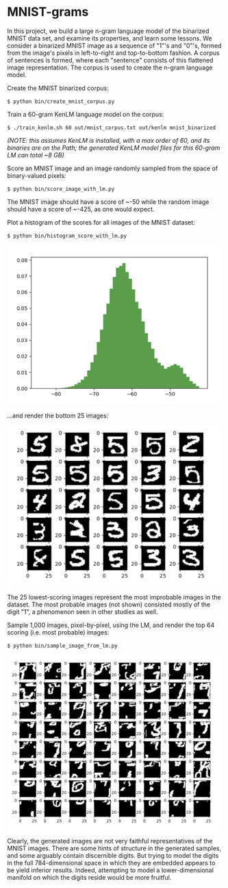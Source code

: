 MNIST-grams
=============================

In this project, we build a large n-gram language model of the binarized MNIST data set, and examine its properties, 
and learn some lessons. We consider a binarized MNIST image as a sequence of "1"'s and "0"'s, formed from the 
image's pixels in left-to-right and top-to-bottom fashion. A corpus of sentences is formed, where each "sentence" 
consists of this flattened image representation. The corpus is used to create the n-gram language model.

Create the MNIST binarized corpus:
```
$ python bin/create_mnist_corpus.py
```

Train a 60-gram KenLM language model on the corpus:
```
$ ./train_kenlm.sh 60 out/mnist_corpus.txt out/kenlm mnist_binarized
```
_(NOTE: this assumes KenLM is installed, with a max order of 60, and its binaries are on the Path; the generated KenLM 
model files for this 60-gram LM can total ~8 GB)_

Score an MNIST image and an image randomly sampled from the space of binary-valued pixels:
```
$ python bin/score_image_with_lm.py
```
The MNIST image should have a score of ~-50 while the random image should have a score of ~-425, as one would expect.

Plot a histogram of the scores for all images of the MNIST dataset:
```
$ python bin/histogram_score_with_lm.py
```

<img src="resources/mnist_binarized_n60_scores_hist.png" width="500">

...and render the bottom 25 images:

<img src="resources/mnist_binarized_n60_scores_bottom25.png" width="500">

The 25 lowest-scoring images represent the most improbable images in the dataset. The most probable images (not shown) 
consisted mostly of the digit "1", a phenomenon seen in other studies as well.

Sample 1,000 images, pixel-by-pixel, using the LM, and render the top 64 scoring (i.e. most probable) images:
```
$ python bin/sample_image_from_lm.py
```  

<img src="resources/mnist_binarized_n60_gen_top64of1000samples.png" width="500">

Clearly, the generated images are not very faithful representatives of the MNIST images. There are some hints of 
structure in the generated samples, and some arguably contain discernible digits. But trying to model the digits in the 
full 784-dimensional space in which they are embedded appears to be yield inferior results. Indeed, attempting to 
model a lower-dimensional manifold on which the digits reside would be more fruitful.
